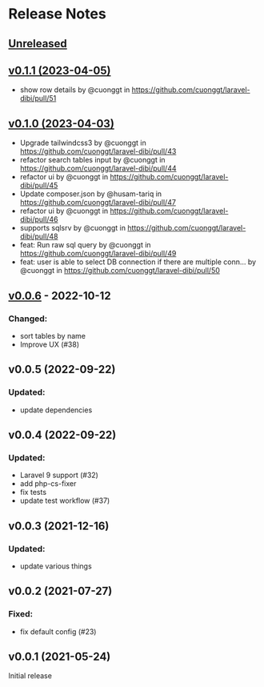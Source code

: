 # Release Notes

## [Unreleased](https://github.com/cuonggt/laravel-dibi/compare/v0.1.1...master)

## [v0.1.1 (2023-04-05)](https://github.com/twentyci/pr-api/compare/v0.1.0...v0.1.1)
* show row details by @cuonggt in https://github.com/cuonggt/laravel-dibi/pull/51

## [v0.1.0 (2023-04-03)](https://github.com/twentyci/pr-api/compare/v0.0.6...v0.1.0)
* Upgrade tailwindcss3 by @cuonggt in https://github.com/cuonggt/laravel-dibi/pull/43
* refactor search tables input by @cuonggt in https://github.com/cuonggt/laravel-dibi/pull/44
* refactor ui by @cuonggt in https://github.com/cuonggt/laravel-dibi/pull/45
* Update composer.json by @husam-tariq in https://github.com/cuonggt/laravel-dibi/pull/47
* refactor ui by @cuonggt in https://github.com/cuonggt/laravel-dibi/pull/46
* supports sqlsrv by @cuonggt in https://github.com/cuonggt/laravel-dibi/pull/48
* feat: Run raw sql query by @cuonggt in https://github.com/cuonggt/laravel-dibi/pull/49
* feat: user is able to select DB connection if there are multiple conn… by @cuonggt in https://github.com/cuonggt/laravel-dibi/pull/50

## [v0.0.6](https://github.com/cuonggt/laravel-dibi/compare/v0.0.5...v0.0.6) - 2022-10-12
### Changed:
- sort tables by name
- Improve UX (#38)
## v0.0.5 (2022-09-22)
### Updated:
- update dependencies
## v0.0.4 (2022-09-22)
### Updated:
- Laravel 9 support (#32)
- add php-cs-fixer
- fix tests
- update test workflow (#37)
## v0.0.3 (2021-12-16)
### Updated:
- update various things
## v0.0.2 (2021-07-27)
### Fixed:
- fix default config (#23)
## v0.0.1 (2021-05-24)
Initial release
